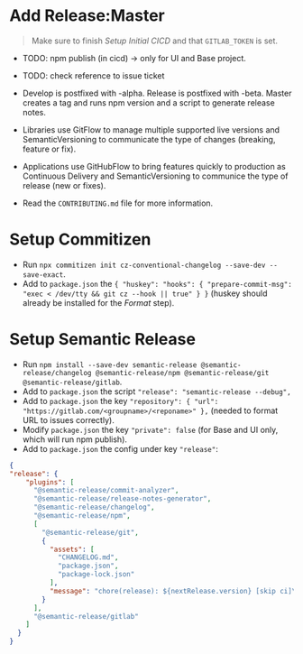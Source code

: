 # Add Release:Master

> Make sure to finish *Setup Initial CICD* and that `GITLAB_TOKEN` is set.

- TODO: npm publish (in cicd) -> only for UI and Base project.
- TODO: check reference to issue ticket
- Develop is postfixed with -alpha. Release is postfixed with -beta. Master creates a tag and runs npm version and a script to generate release notes.
- Libraries use GitFlow to manage multiple supported live versions and SemanticVersioning to communicate the type of changes (breaking, feature or fix).
- Applications use GitHubFlow to bring features quickly to production as Continuous Delivery and SemanticVersioning to communice the type of release (new or fixes).

- Read the `CONTRIBUTING.md` file for more information.

# Setup Commitizen

- Run `npx commitizen init cz-conventional-changelog --save-dev --save-exact`.
- Add to `package.json` the `{ "huskey": "hooks": { "prepare-commit-msg": "exec < /dev/tty && git cz --hook || true" } }` (huskey should already be installed for the *Format* step).

# Setup Semantic Release

- Run `npm install --save-dev semantic-release @semantic-release/changelog @semantic-release/npm @semantic-release/git @semantic-release/gitlab`.
- Add to `package.json` the script `"release": "semantic-release --debug",`
- Add to `package.json` the key `"repository": { "url": "https://gitlab.com/<groupname>/<reponame>" },` (needed to format URL to issues correctly).
- Modify `package.json` the key `"private": false` (for Base and UI only, which will run npm publish).
- Add to `package.json` the config under key `"release"`:
```json
{
"release": {
    "plugins": [
      "@semantic-release/commit-analyzer",
      "@semantic-release/release-notes-generator",
      "@semantic-release/changelog",
      "@semantic-release/npm",
      [
        "@semantic-release/git",
        {
          "assets": [
            "CHANGELOG.md",
            "package.json",
            "package-lock.json"
          ],
          "message": "chore(release): ${nextRelease.version} [skip ci]\n\n${nextRelease.notes}"
        }
      ],
      "@semantic-release/gitlab"
    ]
  }
}
```
